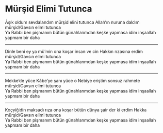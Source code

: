 # Mürşid Elimi Tutunca

Âşık oldum sevdalandım mürşid elini tutunca Allah’ın nuruna daldım mürşid/Gavsın elimi tutunca  
Ya Rabbi ben pişmanım bütün günahlarımdan keşke yapmasa idim inşaallah yapmam bir daha  
****  
Dinle beni ey ya mü’min ona koşar insan ve cin Hakkın rızasına erdim mürşid/Gavsın elimi tutunca  
Ya Rabbi ben pişmanım bütün günahlarımdan keşke yapmasa idim inşaallah yapmam bir daha  
****  
Mekke’de yüce Kâbe’ye şanı yüce o Nebiye eriştim sonsuz rahmete mürşid/Gavsın elimi tutunca  
Ya Rabbi ben pişmanım bütün günahlarımdan keşke yapmasa idim inşaallah yapmam bir daha  
****  
Koçyiğidin maksadı rıza ona koşar bütün dünya şair der ki erdim Hakka mürşid/Gavsın elimi tutunca  
Ya Rabbi ben pişmanım bütün günahlarımdan keşke yapmasa idim inşaallah yapmam bir daha  

